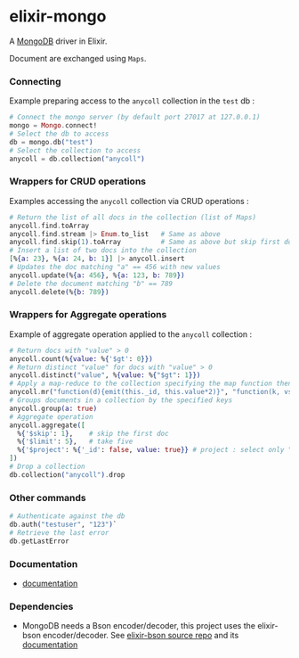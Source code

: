 elixir-mongo
============

A [MongoDB](http://www.mongodb.org) driver in Elixir.

Document are exchanged using `Maps`.

### Connecting

Example preparing access to the `anycoll` collection in the `test` db :
```elixir
# Connect the mongo server (by default port 27017 at 127.0.0.1)
mongo = Mongo.connect!
# Select the db to access  
db = mongo.db("test")  
# Select the collection to access
anycoll = db.collection("anycoll")  
```

### Wrappers for CRUD operations

Examples accessing the `anycoll` collection via CRUD operations :

```elixir
# Return the list of all docs in the collection (list of Maps)
anycoll.find.toArray   
anycoll.find.stream |> Enum.to_list   # Same as above
anycoll.find.skip(1).toArray          # Same as above but skip first doc
# Insert a list of two docs into the collection
[%{a: 23}, %{a: 24, b: 1}] |> anycoll.insert  
# Updates the doc matching "a" == 456 with new values
anycoll.update(%{a: 456}, %{a: 123, b: 789})  
# Delete the document matching "b" == 789
anycoll.delete(%{b: 789}) 
```

### Wrappers for Aggregate operations

Example of aggregate operation applied to the `anycoll` collection :

```elixir
# Return docs with "value" > 0
anycoll.count(%{value: %{'$gt': 0}}) 
# Return distinct "value" for docs with "value" > 0
anycoll.distinct("value", %{value: %{"$gt": 1}})  
# Apply a map-reduce to the collection specifying the map function then the apply function
anycoll.mr("function(d){emit(this._id, this.value*2)}", "function(k, vs){return Array.sum(vs)}")
# Groups documents in a collection by the specified keys
anycoll.group(a: true)
# Aggregate operation
anycoll.aggregate([
  %{'$skip': 1},    # skip the first doc
  %{'$limit': 5},   # take five
  %{'$project': %{'_id': false, value: true}} # project : select only "_id" and "value"
])
# Drop a collection
db.collection("anycoll").drop
```

### Other commands

```elixir
# Authenticate against the db
db.auth("testuser", "123")`
# Retrieve the last error
db.getLastError
```

### Documentation

- [documentation](http://checkiz.github.io/elixir-mongo)

### Dependencies

- MongoDB needs a Bson encoder/decoder, this project uses the elixir-bson encoder/decoder. See [elixir-bson source repo](https://github.com/checkiz/elixir-bson) and its 
[documentation](http://checkiz.github.io/elixir-bson)